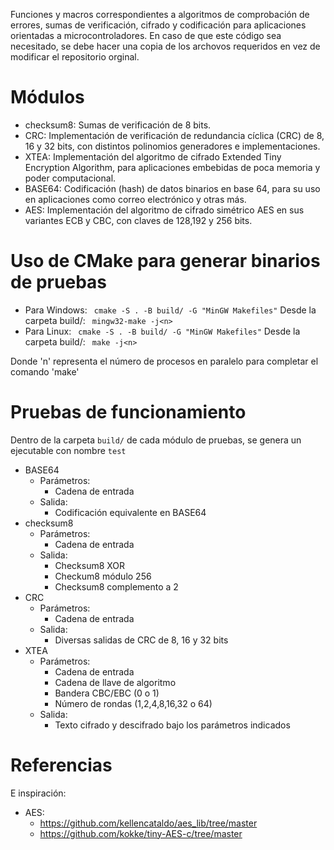 Funciones y macros correspondientes a algoritmos de comprobación de errores, sumas de verificación, cifrado y codificación para aplicaciones orientadas a microcontroladores.
En caso de que este código sea necesitado, se debe hacer una copia de los archovos requeridos en vez de modificar el repositorio orginal.

# Módulos

* checksum8: Sumas de verificación de 8 bits.
* CRC: Implementación de verificación de redundancia cíclica (CRC) de 8, 16 y 32 bits, con distintos polinomios generadores e implementaciones.
* XTEA: Implementación del algoritmo de cifrado Extended Tiny Encryption Algorithm, para aplicaciones embebidas de poca memoria y poder computacional.
* BASE64: Codificación (hash) de datos binarios en base 64, para su uso en aplicaciones como correo electrónico y otras más.
* AES:  Implementación del algoritmo de cifrado simétrico AES en sus variantes ECB y CBC, con claves de 128,192 y 256 bits.

# Uso de CMake para generar binarios de pruebas
* Para Windows:
``` cmake -S . -B build/ -G "MinGW Makefiles"```
Desde la carpeta build/: 
``` mingw32-make -j<n>```
* Para Linux:
``` cmake -S . -B build/ -G "MinGW Makefiles"```
Desde la carpeta build/: 
``` make -j<n>```

Donde 'n' representa el número de procesos en paralelo para completar el comando 'make'

# Pruebas de funcionamiento
Dentro de la carpeta ```build/``` de cada módulo de pruebas, se genera un ejecutable con nombre ```test```
* BASE64
    * Parámetros: 
        * Cadena de entrada
    * Salida:
        * Codificación equivalente en BASE64
* checksum8
    * Parámetros: 
        * Cadena de entrada
    * Salida:
        * Checksum8 XOR
        * Checkum8 módulo 256
        * Checksum8 complemento a 2
* CRC
    * Parámetros: 
        * Cadena de entrada
    * Salida:
        * Diversas salidas de CRC de 8, 16 y 32 bits
* XTEA
    * Parámetros: 
        * Cadena de entrada
        * Cadena de llave de algoritmo
        * Bandera CBC/EBC (0 o 1)
        * Número de rondas (1,2,4,8,16,32 o 64)
    * Salida:
        * Texto cifrado y descifrado bajo los parámetros indicados

# Referencias
E inspiración:
* AES: 
    * https://github.com/kellencataldo/aes_lib/tree/master
    * https://github.com/kokke/tiny-AES-c/tree/master